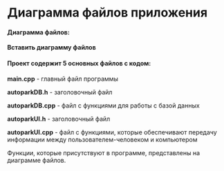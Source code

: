 # Диаграмма файлов приложения

#### Диаграмма файлов:
**Вставить диаграмму файлов**

#### Проект содержит 5 основных файлов с кодом:

**main.cpp** - главный файл программы

**autoparkDB.h** - заголовочный файл 

**autoparkDB.cpp** - файл с функциями для работы с базой данных

**autoparkUI.h** - заголовочный файл

**autoparkUI.cpp** - файл с функциями, которые обеспечивают передачу информации между пользователем-человеком и компьютером

Функции, которые присутствуют в программе, представлены на диаграмме файлов.
